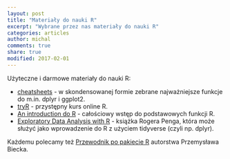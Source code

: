 ```yaml
---
layout: post
title: "Materiały do nauki R"
excerpt: "Wybrane przez nas materiały do nauki R"
categories: articles
author: michal
comments: true
share: true
modified: 2017-02-01
---
```


Użyteczne i darmowe materiały do nauki R:

* [cheatsheets](https://www.rstudio.com/resources/cheatsheets/) - w skondensowanej formie zebrane najważniejsze funkcje do m.in. dplyr i ggplot2.
* [tryR](http://tryr.codeschool.com/) - przystępny kurs online R.
* [An introduction do R](https://cran.r-project.org/doc/manuals/R-intro.pdf) - całościowy wstęp do podstawowych funkcji R. 
* [Exploratory Data Analysis with R](https://leanpub.com/exdata) - książka Rogera Penga, która może służyć jako wprowadzenie do R z użyciem tidyverse (czyli np. dplyr).

Każdemu polecamy też [Przewodnik po pakiecie R](http://www.biecek.pl/R/) autorstwa Przemysława Biecka.
